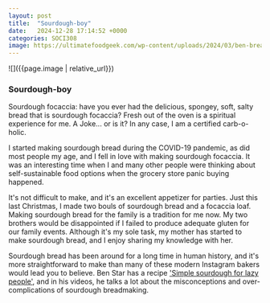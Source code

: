 ```yaml
---
layout: post
title:  "Sourdough-boy"
date:   2024-12-28 17:14:52 +0000
categories: SOCI308
image: https://ultimatefoodgeek.com/wp-content/uploads/2024/03/ben-bread-1024x811.png
---
```




![]({{page.image | relative_url}})
### Sourdough-boy
Sourdough focaccia: have you ever had the delicious, spongey, soft, salty bread that is sourdough focaccia? Fresh out of the oven is a spiritual experience for me. A Joke... or is it? In any case, I am a certified carb-o-holic.

I started making sourdough bread during the COVID-19 pandemic, as did most people my age, and I fell in love with making sourdough focaccia. It was an interesting time when I and many other people were thinking about self-sustainable food options when the grocery store panic buying happened. 

It's not difficult to make, and it's an excellent appetizer for parties. Just this last Christmas, I made two bouls of sourdough bread and a focaccia loaf. Making sourdough bread for the family is a tradition for me now. My two brothers would be disappointed if I failed to produce adequate gluten for our family events. Although it's my sole task, my mother has started to make sourdough bread, and I enjoy sharing my knowledge with her. 

Sourdough bread has been around for a long time in human history, and it's more straightforward to make than many of these modern Instagram bakers would lead you to believe.
Ben Star has a recipe ['Simple sourdough for lazy people'](https://ultimatefoodgeek.com/2024/03/28/simple-sourdough-for-lazy-people/), and in his videos, he talks a lot about the misconceptions and over-complications of sourdough breadmaking.